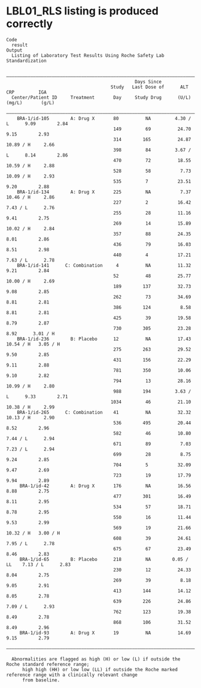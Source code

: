 # LBL01_RLS listing is produced correctly

    Code
      result
    Output
      Listing of Laboratory Test Results Using Roche Safety Lab Standardization
      
      ——————————————————————————————————————————————————————————————————————————————————————————————
                                                    Days Since                                      
                                           Study   Last Dose of      ALT          CRP         IGA   
      Center/Patient ID     Treatment       Day     Study Drug      (U/L)       (mg/L)       (g/L)  
      ——————————————————————————————————————————————————————————————————————————————————————————————
        BRA-1/id-105        A: Drug X       80          NA         4.30 / L      9.09        2.84   
                                            149         69          24.70        9.15        2.93   
                                            314        165          24.87      10.89 / H     2.66   
                                            398         84         3.67 / L      8.14        2.86   
                                            470         72          18.55      10.59 / H     2.88   
                                            528         58           7.73      10.09 / H     2.93   
                                            535         7           23.51        9.20        2.88   
        BRA-1/id-134        A: Drug X       225         NA           7.37      10.46 / H     2.86   
                                            227         2           16.42      7.43 / L      2.76   
                                            255         28          11.16        9.41        2.75   
                                            269         14          15.89      10.02 / H     2.84   
                                            357         88          24.35        8.01        2.86   
                                            436         79          16.03        8.51        2.98   
                                            440         4           17.21      7.63 / L      2.78   
        BRA-1/id-141      C: Combination     4          NA          11.32        9.21        2.84   
                                            52          48          25.77      10.00 / H     2.69   
                                            189        137          32.73        9.08        2.85   
                                            262         73          34.69        8.81        2.81   
                                            386        124           8.58        8.81        2.81   
                                            425         39          19.58        8.79        2.87   
                                            730        305          23.28        8.92      3.01 / H 
        BRA-1/id-236        B: Placebo      12          NA          17.43      10.54 / H   3.05 / H 
                                            275        263          29.52        9.50        2.85   
                                            431        156          22.29        9.11        2.88   
                                            781        350          10.06        9.10        2.82   
                                            794         13          28.16      10.99 / H     2.80   
                                            988        194         3.63 / L      9.33        2.71   
                                           1034         46          21.10      10.38 / H     2.99   
        BRA-1/id-265      C: Combination    41          NA          32.32      10.13 / H     2.90   
                                            536        495          20.44        8.52        2.96   
                                            582         46          10.80      7.44 / L      2.94   
                                            671         89           7.03      7.23 / L      2.94   
                                            699         28           8.75        9.24        2.85   
                                            704         5           32.09        9.47        2.69   
                                            723         19          17.79        9.94        2.89   
         BRA-1/id-42        A: Drug X       176         NA          16.56        8.88        2.75   
                                            477        301          16.49        8.11        2.95   
                                            534         57          18.71        8.78        2.95   
                                            550         16          11.44        9.53        2.99   
                                            569         19          21.66      10.32 / H   3.00 / H 
                                            608         39          24.61      7.95 / L      2.78   
                                            675         67          23.49        8.46        2.83   
         BRA-1/id-65        B: Placebo      218         NA        0.05 / LL    7.13 / L      2.83   
                                            230         12          24.33        8.04        2.75   
                                            269         39           8.18        9.05        2.91   
                                            413        144          14.12        8.05        2.78   
                                            639        226          24.86      7.09 / L      2.93   
                                            762        123          19.38        8.49        2.78   
                                            868        106          31.52        8.49        2.96   
         BRA-1/id-93        A: Drug X       19          NA          14.69        9.15        2.79   
      ——————————————————————————————————————————————————————————————————————————————————————————————
      
      Abnormalities are flagged as high (H) or low (L) if outside the Roche standard reference range;
          high high (HH) or low low (LL) if outside the Roche marked reference range with a clinically relevant change
          from baseline.

